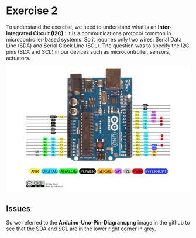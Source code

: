 

# Exercise 2 

To understand the exercise, we need to understand what is an **Inter-integrated Circuit (I2C)** : it is a communications protocol common in microcontroller-based systems.
So it requires only two wires: Serial Data Line (SDA) and Serial Clock Line (SCL). 
The question was to specify the I2C pins (SDA and SCL) in our devices such as microcontroller, sensors, actuators.


![Test Image](https://github.com/efrei-paris-sud/2020-C-Just-do-it/blob/main/lab/2/ex2/Capture%20d%E2%80%99e%CC%81cran%202020-12-02%20a%CC%80%2010.04.11.png)


## Issues

So we referred to the **Arduino-Uno-Pin-Diagram.png** image in the github to see that the SDA and SCL are in the lower right corner in grey.

